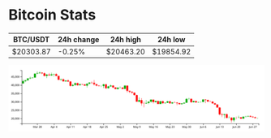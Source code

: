 # Bitcoin Stats

BTC/USDT|24h change|24h high|24h low|
|---|---|---|---|
|$20303.87|-0.25%|$20463.20|$19854.92|

<img src="./chart.svg">

